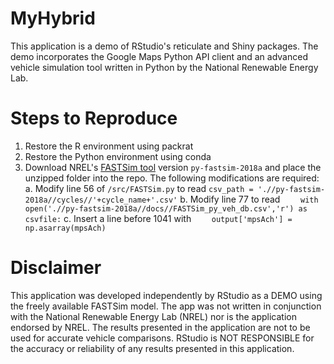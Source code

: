 
# MyHybrid

This application is a demo of RStudio's reticulate and Shiny packages. The demo incorporates the Google Maps Python API client and an advanced vehicle simulation tool written in Python by the National Renewable Energy Lab.

# Steps to Reproduce

1. Restore the R environment using packrat
2. Restore the Python environment using conda
3. Download NREL's [FASTSim tool](https://www.nrel.gov/transportation/fastsim.html) version `py-fastsim-2018a` and place the unzipped folder into the repo. The following modifications are required:
a. Modify line 56 of `/src/FASTSim.py` to read `csv_path = './/py-fastsim-2018a//cycles//'+cycle_name+'.csv'`
b. Modify line 77 to read `    with open('.//py-fastsim-2018a//docs//FASTSim_py_veh_db.csv','r') as csvfile:`
c. Insert a line before 1041 with `    output['mpsAch'] = np.asarray(mpsAch)`




# Disclaimer

This application was developed independently by RStudio as a DEMO using the freely available FASTSim model. The app was not written in conjunction with the National Renewable Energy Lab (NREL) nor is the application endorsed by NREL. The results presented in the application are
not to be used for accurate vehicle comparisons. RStudio is NOT RESPONSIBLE for the accuracy or reliability of any results presented in this application.